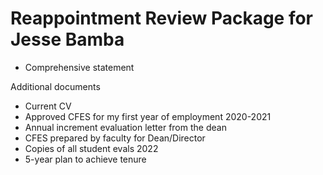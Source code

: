 # Reappointment Review Package for Jesse Bamba

* Comprehensive statement 

Additional documents

* Current CV
* Approved CFES for my  first year of employment 2020-2021
* Annual increment evaluation letter from the dean
* CFES prepared by faculty for Dean/Director
* Copies of all student evals 2022
* 5-year plan to achieve tenure
